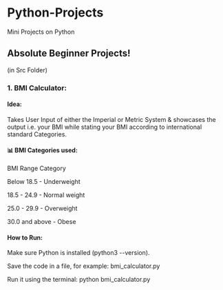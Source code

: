 # Python-Projects
Mini Projects on Python
## Absolute Beginner Projects!
(in Src Folder)
### 1. BMI Calculator:
#### Idea:
Takes User Input of either the Imperial or Metric System & showcases the output i.e. your BMI while stating your BMI according to international standard Categories.
#### 📊 BMI Categories used:

BMI Range	Category

Below 18.5 - 	Underweight

18.5 - 24.9 - 	Normal weight

25.0 - 29.9 -	Overweight

30.0 and above -	Obese

#### How to Run:
Make sure Python is installed (python3 --version).

Save the code in a file, for example: bmi_calculator.py

Run it using the terminal:
python bmi_calculator.py




